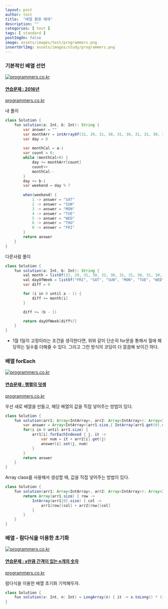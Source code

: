 ```yaml
---
layout: post
author: test
title:  "배열 활용 예제"
description: ""
categories: [ test ]
tags: [ standard ]
postImgOn: false
image: assets/images/test/programmers.png
insertUrlImg: assets/images/study/programmers.png
---
```



### 기본적인 배열 선언

<div class="card h-100 my-u-padding"><div class="insertcover"><a target="_blank" class="text-dark" href="https://programmers.co.kr/learn/courses/30/lessons/12901"><div class=""><img class="inserturl" src="{{site.baseurl}}/{{ page.insertUrlImg}}" alt="programmers.co.kr"/></div><div class="insert-img-body"><h4 class="insert-img-title">연습문제 : 2016년</h4><p class="insert-img-description">programmers.co.kr</p></div></a></div></div>

내 풀이

```java
class Solution {
    fun solution(a: Int, b: Int): String {
        var answer = ""
        var monthArr = intArrayOf(31, 29, 31, 30, 31, 30, 31, 31, 30, 31, 30, 31)
        var day = 0
    
        var monthCal = a-1
        var count = 0;
        while (monthCal>0) {
            day += monthArr[count]
            count++
            monthCal--
        }
        day += b-1
        var weekend = day % 7
    
        when(weekend) {
            1 -> answer = "SAT"
            2 -> answer = "SUN"
            3 -> answer = "MON"
            4 -> answer = "TUE"
            5 -> answer = "WED"
            6 -> answer = "THU"
            0 -> answer = "FRI"
        }
        return answer
    }
}
```

다른사람 풀이

```java
class Solution {
    fun solution(a: Int, b: Int): String {        
        val month = listOf(31, 29, 31, 30, 31, 30, 31, 31, 30, 31, 30, 31)
        val dayOfWeek = listOf("FRI", "SAT", "SUN", "MON", "TUE", "WED", "THU")
        var diff = 0

        for (i in 0 until a - 1) {
            diff += month[i]
        }

        diff += (b - 1)

        return dayOfWeek[diff%7]
    }
}
```

- 1월 1일이 고정이라는 조건을 생각한다면, 위와 같이 단순히 for문을 통해서 월에 해당하는 일수를 더해줄 수 있다. 그리고 그런 방식의 코딩이 더 깔끔해 보이긴 하다.


### 배열 forEach

<div class="card h-100 my-u-padding"><div class="insertcover"><a target="_blank" class="text-dark" href="https://programmers.co.kr/learn/courses/30/lessons/12950"><div class=""><img class="inserturl" src="{{site.baseurl}}/{{ page.insertUrlImg}}" alt="programmers.co.kr"/></div><div class="insert-img-body"><h4 class="insert-img-title">연습문제 : 행렬의 덧셈</h4><p class="insert-img-description">programmers.co.kr</p></div></a></div></div>

우선 새로 배열을 만들고, 해당 배열의 값을 직접 넣어주는 방법이 있다.

```java
class Solution {
    fun solution(arr1: Array<IntArray>, arr2: Array<IntArray>): Array<IntArray> {
        var answer = Array<IntArray>(arr1.size,{ IntArray(arr1.get(0).size,{0})})
        for(i in 0 until arr1.size) {
            arr1[i].forEachIndexed { j, it ->
                var num = it + arr2[i].get(j)
                answer[i].set(j, num)
            }
        }
        return answer
    }
}
```

Array class를 사용해서 생성할 때, 값을 직접 넣어주는 방법이 있다.

```java
class Solution {
    fun solution(arr1: Array<IntArray>, arr2: Array<IntArray>): Array<IntArray> {
        return Array(arr1.size) { row ->
            IntArray(arr1[0].size) { col ->
                arr1[row][col] + arr2[row][col]
            }
        }
    }
}
```

### 배열 - 람다식을 이용한 초기화

<div class="card h-100 my-u-padding"><div class="insertcover"><a target="_blank" class="text-dark" href="https://programmers.co.kr/learn/courses/30/lessons/12954"><div class=""><img class="inserturl" src="{{site.baseurl}}/{{ page.insertUrlImg}}" alt="programmers.co.kr"/></div><div class="insert-img-body"><h4 class="insert-img-title">연습문제 : x만큼 간격이 있는 n개의 숫자</h4><p class="insert-img-description">programmers.co.kr</p></div></a></div></div>

람다식을 이용한 배열 초기화 기억해두자.

```java
class Solution {
    fun solution(x: Int, n: Int) = LongArray(n) { it -> x.toLong() * (it + 1) }
}
```